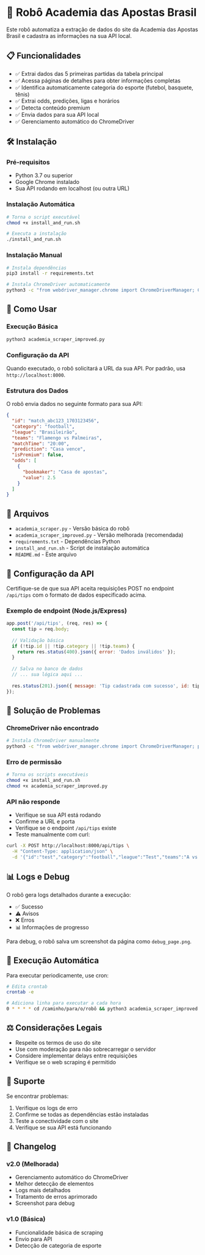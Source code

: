 # 🤖 Robô Academia das Apostas Brasil

Este robô automatiza a extração de dados do site da Academia das Apostas Brasil e cadastra as informações na sua API local.

## 📋 Funcionalidades

- ✅ Extrai dados das 5 primeiras partidas da tabela principal
- ✅ Acessa páginas de detalhes para obter informações completas
- ✅ Identifica automaticamente categoria do esporte (futebol, basquete, tênis)
- ✅ Extrai odds, predições, ligas e horários
- ✅ Detecta conteúdo premium
- ✅ Envia dados para sua API local
- ✅ Gerenciamento automático do ChromeDriver

## 🛠️ Instalação

### Pré-requisitos

- Python 3.7 ou superior
- Google Chrome instalado
- Sua API rodando em localhost (ou outra URL)

### Instalação Automática

```bash
# Torna o script executável
chmod +x install_and_run.sh

# Executa a instalação
./install_and_run.sh
```

### Instalação Manual

```bash
# Instala dependências
pip3 install -r requirements.txt

# Instala ChromeDriver automaticamente
python3 -c "from webdriver_manager.chrome import ChromeDriverManager; ChromeDriverManager().install()"
```

## 🚀 Como Usar

### Execução Básica

```bash
python3 academia_scraper_improved.py
```

### Configuração da API

Quando executado, o robô solicitará a URL da sua API. Por padrão, usa `http://localhost:8000`.

### Estrutura dos Dados

O robô envia dados no seguinte formato para sua API:

```json
{
  "id": "match_abc123_1703123456",
  "category": "football",
  "league": "Brasileirão",
  "teams": "Flamengo vs Palmeiras",
  "matchTime": "20:00",
  "prediction": "Casa vence",
  "isPremium": false,
  "odds": [
    {
      "bookmaker": "Casa de apostas",
      "value": 2.5
    }
  ]
}
```

## 📁 Arquivos

- `academia_scraper.py` - Versão básica do robô
- `academia_scraper_improved.py` - Versão melhorada (recomendada)
- `requirements.txt` - Dependências Python
- `install_and_run.sh` - Script de instalação automática
- `README.md` - Este arquivo

## 🔧 Configuração da API

Certifique-se de que sua API aceita requisições POST no endpoint `/api/tips` com o formato de dados especificado acima.

### Exemplo de endpoint (Node.js/Express)

```javascript
app.post('/api/tips', (req, res) => {
  const tip = req.body;
  
  // Validação básica
  if (!tip.id || !tip.category || !tip.teams) {
    return res.status(400).json({ error: 'Dados inválidos' });
  }
  
  // Salva no banco de dados
  // ... sua lógica aqui ...
  
  res.status(201).json({ message: 'Tip cadastrada com sucesso', id: tip.id });
});
```

## 🐛 Solução de Problemas

### ChromeDriver não encontrado

```bash
# Instala ChromeDriver manualmente
python3 -c "from webdriver_manager.chrome import ChromeDriverManager; print(ChromeDriverManager().install())"
```

### Erro de permissão

```bash
# Torna os scripts executáveis
chmod +x install_and_run.sh
chmod +x academia_scraper_improved.py
```

### API não responde

- Verifique se sua API está rodando
- Confirme a URL e porta
- Verifique se o endpoint `/api/tips` existe
- Teste manualmente com curl:

```bash
curl -X POST http://localhost:8000/api/tips \
  -H "Content-Type: application/json" \
  -d '{"id":"test","category":"football","league":"Test","teams":"A vs B","matchTime":"20:00","prediction":"Test","isPremium":false,"odds":[]}'
```

## 📊 Logs e Debug

O robô gera logs detalhados durante a execução:

- ✅ Sucesso
- ⚠️ Avisos
- ❌ Erros
- 📊 Informações de progresso

Para debug, o robô salva um screenshot da página como `debug_page.png`.

## 🔄 Execução Automática

Para executar periodicamente, use cron:

```bash
# Edita crontab
crontab -e

# Adiciona linha para executar a cada hora
0 * * * * cd /caminho/para/o/robô && python3 academia_scraper_improved.py
```

## ⚖️ Considerações Legais

- Respeite os termos de uso do site
- Use com moderação para não sobrecarregar o servidor
- Considere implementar delays entre requisições
- Verifique se o web scraping é permitido

## 🤝 Suporte

Se encontrar problemas:

1. Verifique os logs de erro
2. Confirme se todas as dependências estão instaladas
3. Teste a conectividade com o site
4. Verifique se sua API está funcionando

## 📝 Changelog

### v2.0 (Melhorada)
- Gerenciamento automático do ChromeDriver
- Melhor detecção de elementos
- Logs mais detalhados
- Tratamento de erros aprimorado
- Screenshot para debug

### v1.0 (Básica)
- Funcionalidade básica de scraping
- Envio para API
- Detecção de categoria de esporte
